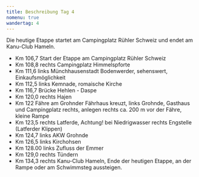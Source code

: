 ```yaml
---
title: Beschreibung Tag 4
nomenu: true
wandertag: 4
---
```


Die heutige Etappe startet am Campingplatz Rühler Schweiz und endet am Kanu-Club Hameln.

- Km 106,7 Start der Etappe am Campingplatz Rühler Schweiz
-	Km 108,8 rechts Campingplatz Himmelspforte
-	Km 111,6 links Münchhausenstadt Bodenwerder, sehenswert, Einkaufsmöglichkeit
-	Km 112,5 links Kemnade, romaische Kirche
- Km 116,7 Brücke Hehlen - Daspe
-	Km 120,0 rechts Hajen
-	Km 122 Fähre am Grohnder Fährhaus kreuzt, links Grohnde, Gasthaus und Campingplatz rechts, anlegen rechts ca. 200 m vor der Fähre, kleine Rampe
-	Km 123,5 rechts Latferde, Achtung! bei Niedrigwasser rechts Engstelle (Latferder Klippen)
-	Km 124,7 links AKW Grohnde
-	Km 126,5 links Kirchohsen
-	Km 128.00 links Zufluss der Emmer
-	Km 129,0 rechts Tündern
-	Km 134,3 rechts Kanu-Club Hameln, Ende der heutigen Etappe, an der Rampe oder am Schwimmsteg aussteigen.

